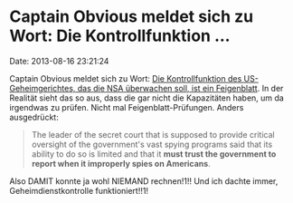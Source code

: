 Captain Obvious meldet sich zu Wort: Die Kontrollfunktion \...
==============================================================

Date: 2013-08-16 23:21:24

Captain Obvious meldet sich zu Wort: [Die Kontrollfunktion des
US-Geheimgerichtes, das die NSA überwachen soll, ist ein
Feigenblatt](http://www.washingtonpost.com/politics/court-ability-to-police-us-spying-program-limited/2013/08/15/4a8c8c44-05cd-11e3-a07f-49ddc7417125_story.html).
In der Realität sieht das so aus, dass die gar nicht die Kapazitäten
haben, um da irgendwas zu prüfen. Nicht mal Feigenblatt-Prüfungen.
Anders ausgedrückt:

> The leader of the secret court that is supposed to provide critical
> oversight of the government's vast spying programs said that its
> ability to do so is limited and that it **must trust the government to
> report when it improperly spies on Americans**.

Also DAMIT konnte ja wohl NIEMAND rechnen!1!! Und ich dachte immer,
Geheimdienstkontrolle funktioniert!!1!
